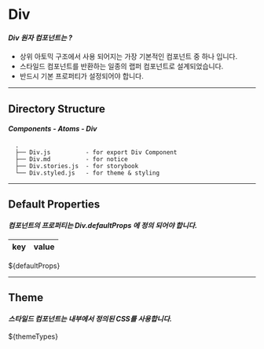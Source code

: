 # Div

#### *Div 원자 컴포넌트는 ?*

* 상위 아토믹 구조에서 사용 되어지는 가장 기본적인 컴포넌트 중 하나 입니다.
* 스타일드 컴포넌트를 반환하는 일종의 랩퍼 컴포넌트로 설계되었습니다.
* 반드시 기본 프로퍼티가 설정되어야 합니다.

***

## Directory Structure

#### *Components - Atoms - Div*

```
  .
  ├── Div.js          - for export Div Component
  ├── Div.md          - for notice
  ├── Div.stories.js  - for storybook
  └── Div.styled.js   - for theme & styling
```

***

## Default Properties

#### *컴포넌트의 프로퍼티는 Div.defaultProps 에 정의 되어야 합니다.*

| key | value |
| --- | --- |
${defaultProps}

***


## Theme

#### *스타일드 컴포넌트는 내부에서 정의된 CSS를 사용합니다.*

${themeTypes}



